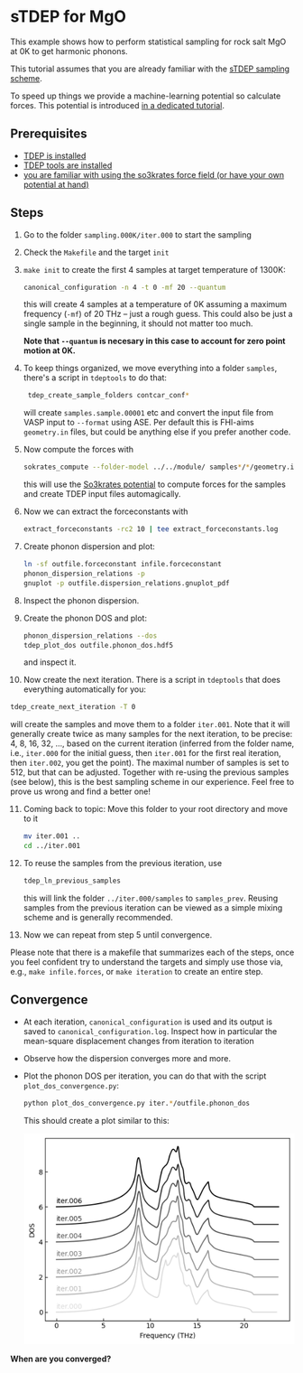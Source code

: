 sTDEP for MgO
===

This example shows how to perform statistical sampling for rock salt MgO at 0K to get harmonic phonons.

This tutorial assumes that you are already familiar with the [sTDEP sampling scheme](../../sTDEP/README.md).

To speed up things we provide a machine-learning potential so calculate forces. This potential is introduced [in a dedicated tutorial](../../../00_preparation/potential_energy_surfaces/README.md).

## Prerequisites

- [TDEP is installed](https://github.com/tdep-developers/tdep/blob/main/INSTALL.md)
- [TDEP tools are installed](https://github.com/flokno/tools.tdep)
- [you are familiar with using the so3krates force field (or have your own potential at hand)](https://github.com/tdep-developers/tdep-tutorials/tree/main/00_preparation/potential_energy_surfaces)

## Steps

1. Go to the folder `sampling.000K/iter.000` to start the sampling

2. Check the `Makefile` and the target `init`

3. `make init` to create the first 4 samples at target temperature of 1300K:

   ```bash
   canonical_configuration -n 4 -t 0 -mf 20 --quantum
   ```

   this will create 4 samples at a temperature of 0K assuming a maximum frequency (`-mf`) of 20 THz – just a rough guess. This could also be just a single sample in the beginning, it should not matter too much.

   **Note that `--quantum` is necesary in this case to account for zero point motion at 0K.**

4. To keep things organized, we move everything into a folder `samples`, there's a script in `tdeptools` to do that:
   ```bash
    tdep_create_sample_folders contcar_conf*
   ```

   will create `samples.sample.00001` etc and convert the input file from VASP input to `--format` using ASE. Per default this is FHI-aims `geometry.in` files, but could be anything else if you prefer another code.

5. Now compute the forces with
   ```bash
   sokrates_compute --folder-model ../../module/ samples*/*/geometry.in --tdep
   ```

   this will use the [So3krates potential](../../00_preparation/potential_energy_surfaces/README.md) to compute forces for the samples and create TDEP input files automagically.

6. Now we can extract the forceconstants with
   ```bash
   extract_forceconstants -rc2 10 | tee extract_forceconstants.log
   ```

7. Create phonon dispersion and plot:
   ```bash
   ln -sf outfile.forceconstant infile.forceconstant
   phonon_dispersion_relations -p
   gnuplot -p outfile.dispersion_relations.gnuplot_pdf
   ```

8. Inspect the phonon dispersion.

9. Create the phonon DOS and plot:
   ```bash
   phonon_dispersion_relations --dos
   tdep_plot_dos outfile.phonon_dos.hdf5
   ```

   and inspect it.

10. Now create the next iteration. There is a script in `tdeptools` that does everything automatically for you:
   ```bash
   tdep_create_next_iteration -T 0
   ```

   will create the samples and move them to a folder `iter.001`. Note that it will generally create twice as many samples for the next iteration, to be precise: 4, 8, 16, 32, …, based on the current iteration (inferred from the folder name, i.e., `iter.000` for the initial guess, then `iter.001` for the first real iteration, then `iter.002`, you get the point). The maximal number of samples is set to 512, but that can be adjusted. Together with re-using the previous samples (see below), this is the best sampling scheme in our experience. Feel free to prove us wrong and find a better one!

11. Coming back to topic: Move this folder to your root directory and move to it
    ```bash
    mv iter.001 ..
    cd ../iter.001
    ```

12. To reuse the samples from the previous iteration, use
    ```bash
    tdep_ln_previous_samples
    ```

    this will link the folder `../iter.000/samples` to `samples_prev`. Reusing samples from the previous iteration can be viewed as a simple mixing scheme and is generally recommended.

13. Now we can repeat from step 5 until convergence.

Please note that there is a makefile that summarizes each of the steps, once you feel confident try to understand the targets and simply use those via, e.g., `make infile.forces`, or `make iteration` to create an entire step.

## Convergence

- At each iteration, `canonical_configuration` is used and its output is saved to `canonical_configuration.log`. Inspect how in particular the mean-square displacement changes from iteration to iteration

- Observe how the dispersion converges more and more.

- Plot the phonon DOS per iteration, you can do that with the script `plot_dos_convergence.py`:
  ```bash
  python plot_dos_convergence.py iter.*/outfile.phonon_dos
  ```
  
  This should create a plot similar to this: 
  
  ![DOS](.assets/DOS.png)

**When are you converged?**
